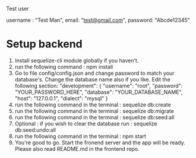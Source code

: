 Test user

username : "Test Man",
email: "test@gmail.com",
password: "Abcde12345"

# Setup backend

1. Install sequelize-cli module globally if you haven't.
2. run the following command : npm install
3. Go to file config/config.json and change password to match your database's. Change the database name also if you like. Edit the following section:
   "development": {
   "username": "root",
   "password": "YOUR_PASSWORD_HERE",
   "database": "YOUR_DATABASE_NAME",
   "host": "127.0.0.1",
   "dialect": "mysql"
   }
4. run the following command in the terminal : sequelize db:create
5. run the following command in the terminal : sequelize db:migrate
6. run the following command in the terminal : sequelize db:seed:all
7. Optional : if you wish to clear the database run : sequelize db:seed:undo:all
8. run the following command in the terminal : npm start
9. You're good to go. Start the fronend server and the app will be ready. Please also read README.md in the frontend repo.
